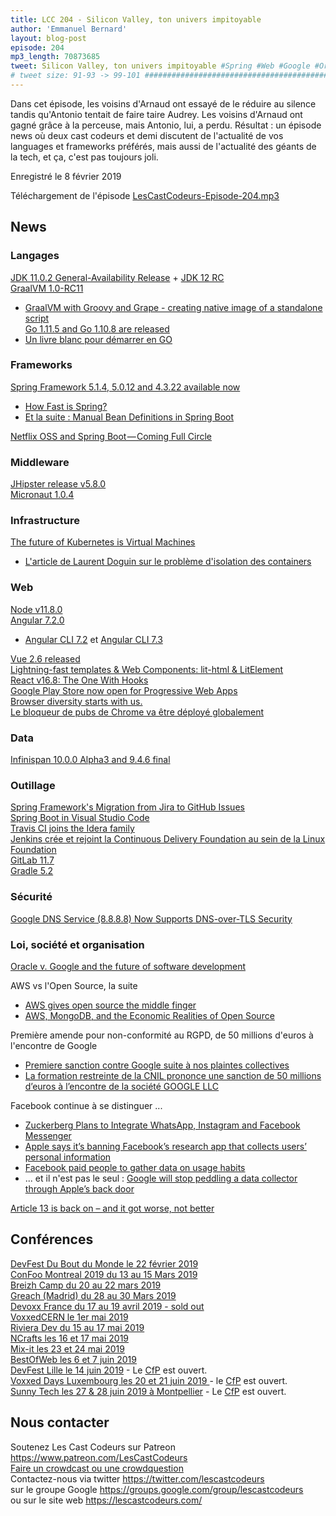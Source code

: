 ```yaml
---
title: LCC 204 - Silicon Valley, ton univers impitoyable
author: 'Emmanuel Bernard'
layout: blog-post
episode: 204
mp3_length: 70873685
tweet: Silicon Valley, ton univers impitoyable #Spring #Web #Google #Oracle #AWS #RGPD #Facebook
# tweet size: 91-93 -> 99-101 #######################################################################
---
```

Dans cet épisode, les voisins d'Arnaud ont essayé de le réduire au silence tandis qu'Antonio tentait de faire taire Audrey. Les voisins d'Arnaud ont gagné grâce à la perceuse, mais Antonio, lui, a perdu. Résultat : un épisode news où deux cast codeurs et demi discutent de l'actualité de vos languages et frameworks préférés, mais aussi de l'actualité des géants de la tech, et ça, c'est pas toujours joli.

Enregistré le 8 février 2019

Téléchargement de l'épisode [LesCastCodeurs-Episode-204.mp3](https://traffic.libsyn.com/lescastcodeurs/LesCastCodeurs-Episode-204.mp3)

## News

### Langages

[JDK 11.0.2 General-Availability Release](https://jdk.java.net/11/) + [JDK 12 RC](http://jdk.java.net/12/)   
[GraalVM 1.0-RC11](https://www.graalvm.org/docs/release-notes/#10-rc11)  
* [GraalVM with Groovy and Grape - creating native image of a standalone script](https://e.printstacktrace.blog/graalvm-groovy-grape-creating-native-image-of-standalone-script/)  
[Go 1.11.5 and Go 1.10.8 are released](https://groups.google.com/forum/#!topic/golang-announce/mVeX35iXuSw)  
* [Un livre blanc pour démarrer en GO](https://www.sfeir.com/livre-blanc/comprendre-go/)


### Frameworks

[Spring Framework 5.1.4, 5.0.12 and 4.3.22 available now](https://spring.io/blog/2019/01/09/spring-framework-5-1-4-5-0-12-and-4-3-22-available-now)  

* [How Fast is Spring?](https://spring.io/blog/2018/12/12/how-fast-is-spring)  
* [Et la suite : Manual Bean Definitions in Spring Boot](https://spring.io/blog/2019/01/21/manual-bean-definitions-in-spring-boot)  

[Netflix OSS and Spring Boot — Coming Full Circle](https://medium.com/netflix-techblog/netflix-oss-and-spring-boot-coming-full-circle-4855947713a0)  

### Middleware

[JHipster release v5.8.0](https://www.jhipster.tech/2019/01/25/jhipster-release-5.8.0.html)  
[Micronaut 1.0.4](https://objectcomputing.com/news/2019/01/29/micronaut-104-released-improved-modularity)  

### Infrastructure

[The future of Kubernetes is Virtual Machines](https://tech.paulcz.net/blog/future-of-kubernetes-is-virtual-machines/)  

* [L'article de Laurent Doguin sur le problème d'isolation des containers](https://blog.couchbase.com/containers-security-double-dipping/)  

### Web

[Node v11.8.0](https://nodejs.org/en/blog/release/v11.8.0/)  
[Angular 7.2.0](https://blog.ninja-squad.com/2019/01/07/what-is-new-angular-7.2/)  

* [Angular CLI 7.2](https://blog.ninja-squad.com/2019/01/09/angular-cli-7.2/) et [Angular CLI 7.3](https://blog.ninja-squad.com/2019/01/31/angular-cli-7.3/)  

[Vue 2.6 released](https://medium.com/the-vue-point/vue-2-6-released-66aa6c8e785e)  
[Lightning-fast templates & Web Components: lit-html & LitElement](https://www.polymer-project.org/blog/2019-02-05-lit-element-and-lit-html-release)  
[React v16.8: The One With Hooks](https://reactjs.org/blog/2019/02/06/react-v16.8.0.html)  
[Google Play Store now open for Progressive Web Apps](https://medium.com/@firt/google-play-store-now-open-for-progressive-web-apps-ec6f3c6ff3cc)    
[Browser diversity starts with us.](http://www.zeldman.com/2018/12/07/browser-diversity-starts-with-us/)  
[Le bloqueur de pubs de Chrome va être déployé globalement](https://www.silicon.fr/le-bloqueur-de-pubs-de-chrome-va-etre-deploye-globalement-229245.html?inf_by=5c4d85b4671db819778b4a4c)  

### Data

[Infinispan 10.0.0 Alpha3 and 9.4.6 final](https://blog.infinispan.org/2019/01/1000alpha3-and-946final.html)  

### Outillage

[Spring Framework's Migration from Jira to GitHub Issues](https://spring.io/blog/2019/01/15/spring-framework-s-migration-from-jira-to-github-issues)  
[Spring Boot in Visual Studio Code](https://code.visualstudio.com/docs/java/java-spring-boot)  
[Travis CI joins the Idera family](https://blog.travis-ci.com/2019-01-23-travis-ci-joins-idera-inc)  
[Jenkins crée et rejoint la Continuous Delivery Foundation au sein de la Linux Foundation](https://groups.google.com/forum/m/?utm_medium=email&utm_source=footer#!msg/jenkinsci-dev/1w57jl3K4S4/OFDYSEfXEwAJ)   
[GitLab 11.7](https://about.gitlab.com/2019/01/22/gitlab-11-7-released/)  
[Gradle 5.2](https://docs.gradle.org/5.2/release-notes.html)  

### Sécurité

[Google DNS Service (8.8.8.8) Now Supports DNS-over-TLS Security](https://thehackernews.com/2019/01/google-dns-over-tls-security.html)  

### Loi, société et organisation

[Oracle v. Google and the future of software development](https://www.blog.google/outreach-initiatives/public-policy/our-fight-protect-future-software-development/)  

AWS vs l'Open Source, la suite

* [AWS gives open source the middle finger](https://techcrunch.com/2019/01/09/aws-gives-open-source-the-middle-finger/)
* [AWS, MongoDB, and the Economic Realities of Open Source](https://stratechery.com/2019/aws-mongodb-and-the-economic-realities-of-open-source/)  

Première amende pour non-conformité au RGPD, de 50 millions d'euros à l'encontre de Google

* [Premiere sanction contre Google suite à nos plaintes collectives](https://www.laquadrature.net/2019/01/21/premiere-sanction-contre-google-suite-a-nos-plaintes-collectives/)  
* [La formation restreinte de la CNIL prononce une sanction de 50 millions d’euros à l’encontre de la société GOOGLE LLC](https://www.cnil.fr/fr/la-formation-restreinte-de-la-cnil-prononce-une-sanction-de-50-millions-deuros-lencontre-de-la)  

Facebook continue à se distinguer ... 

* [Zuckerberg Plans to Integrate WhatsApp, Instagram and Facebook Messenger](https://www.nytimes.com/2019/01/25/technology/facebook-instagram-whatsapp-messenger.html) 
* [Apple says it’s banning Facebook’s research app that collects users’ personal information](https://www.recode.net/2019/1/30/18203231/apple-banning-facebook-research-app)  
* [Facebook paid people to gather data on usage habits](https://eu.usatoday.com/story/tech/talkingtech/2019/01/29/facebook-paid-people-gather-data-usage-habits-techcrunch-report/2716035002/)  
* ... et il n'est pas le seul : [Google will stop peddling a data collector through Apple’s back door](https://techcrunch.com/2019/01/30/googles-also-peddling-a-data-collector-through-apples-back-door/?guccounter=1)  

[Article 13 is back on – and it got worse, not better](https://juliareda.eu/2019/02/article-13-worse/)  

## Conférences

[DevFest Du Bout du Monde le 22 février 2019](https://devfest.duboutdumonde.bzh/)  
[ConFoo Montreal 2019 du 13 au 15 Mars 2019](https://confoo.ca/fr)    
[Breizh Camp du 20 au 22 mars 2019](https://www.breizhcamp.org/)  
[Greach (Madrid) du 28 au 30 Mars 2019](https://www.greachconf.com/)  
[Devoxx France du 17 au 19 avril 2019 - sold out](https://www.devoxx.fr/)  
[VoxxedCERN le 1er mai 2019](https://voxxeddays.com/cern/)  
[Riviera Dev du 15 au 17 mai 2019](http://rivieradev.fr/)  
[NCrafts les 16 et 17 mai 2019](https://ncrafts.io/)  
[Mix-it les 23 et 24 mai 2019](https://mixitconf.org/en/)  
[BestOfWeb les 6 et 7 juin 2019](http://bestofweb.paris/)  
[DevFest Lille le 14 juin 2019](https://devfest.gdglille.org/) - Le [CfP](https://conference-hall.io/public/event/6HVEO4aISYO7ctNdOIWx) est ouvert.   
[Voxxed Days Luxembourg les 20 et 21 juin 2019 ](https://voxxeddays.com/luxembourg/) - le [CfP](https://cfp-voxxed-lux.yajug.org/) est ouvert.   
[Sunny Tech les 27 & 28 juin 2019 à Montpellier](https://sunny-tech.io/) - Le [CfP](https://conference-hall.io/public/event/dWsbvnSTdg5v1pxwKhLM) est ouvert.  

## Nous contacter

Soutenez Les Cast Codeurs sur Patreon <https://www.patreon.com/LesCastCodeurs>  
[Faire un crowdcast ou une crowdquestion](https://lescastcodeurs.com/crowdcasting/)  
Contactez-nous via twitter <https://twitter.com/lescastcodeurs>  
sur le groupe Google <https://groups.google.com/group/lescastcodeurs>  
ou sur le site web <https://lescastcodeurs.com/>
